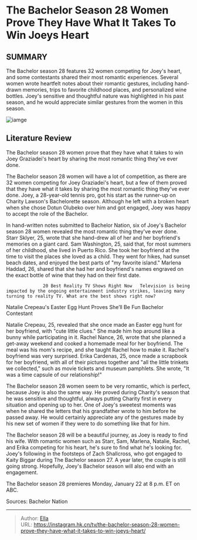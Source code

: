 # The Bachelor Season 28 Women Prove They Have What It Takes To Win Joeys Heart


## SUMMARY 



  The Bachelor season 28 features 32 women competing for Joey&#39;s heart, and some contestants shared their most romantic experiences.   Several women wrote heartfelt notes about their romantic gestures, including hand-drawn memories, trips to favorite childhood places, and personalized wine bottles.   Joey&#39;s sensitive and thoughtful nature was highlighted in his past season, and he would appreciate similar gestures from the women in this season.  

![iamge](https://static1.srcdn.com/wordpress/wp-content/uploads/2023/09/the-bachelor-season-28-cast-guide.jpg)

## Literature Review
The Bachelor season 28 women prove that they have what it takes to win Joey Graziadei&#39;s heart by sharing the most romantic thing they&#39;ve ever done.




The Bachelor season 28 women will have a lot of competition, as there are 32 women competing for Joey Graziadei&#39;s heart, but a few of them proved that they have what it takes by sharing the most romantic thing they&#39;ve ever done. Joey, a 28-year-old tennis pro, got his start as the runner-up on Charity Lawson&#39;s Bachelorette season. Although he left with a broken heart when she chose Dotun Olubeko over him and got engaged, Joey was happy to accept the role of the Bachelor.




In hand-written notes submitted to Bachelor Nation, six of Joey&#39;s Bachelor season 28 women revealed the most romantic thing they&#39;ve ever done. Starr Sklyer, 25, wrote that she hand-drew all of her and her boyfriend&#39;s memories on a giant card. Sam Washington, 25, said that, for most summers of her childhood, she lived in Puerto Rico. She took her boyfriend at the time to visit the places she loved as a child. They went for hikes, had sunset beach dates, and enjoyed the best parts of &#34;my favorite island.&#34; Marlena Haddad, 26, shared that she had her and boyfriend&#39;s names engraved on the exact bottle of wine that they had on their first date.

                  20 Best Reality TV Shows Right Now   Television is being impacted by the ongoing entertainment industry strikes, leaving many turning to reality TV. What are the best shows right now?    


 Natalie Crepeau&#39;s Easter Egg Hunt Proves She’ll Be Fun Bachelor Contestant 
          




Natalie Crepeau, 25, revealed that she once made an Easter egg hunt for her boyfriend, with &#34;cute little clues.&#34; She made him hop around like a bunny while participating in it. Rachel Nance, 26, wrote that she planned a get-away weekend and cooked a homemade meal for her boyfriend. The meal was his mom&#39;s recipe, and she taught Rachel how to make it. Rachel&#39;s boyfriend was very surprised. Erika Cardenas, 25, once made a scrapbook for her boyfriend, with all of their pictures together and &#34;all the little trinkets we collected,&#34; such as movie tickets and museum pamphlets. She wrote, &#34;It was a time capsule of our relationship!&#34;


 

The Bachelor season 28 women seem to be very romantic, which is perfect, because Joey is also the same way. He proved during Charity&#39;s season that he was sensitive and thoughtful, always putting Charity first in every situation and opening up to her. One of Joey&#39;s sweetest moments was when he shared the letters that his grandfather wrote to him before he passed away. He would certainly appreciate any of the gestures made by his new set of women if they were to do something like that for him.




The Bachelor season 28 will be a beautiful journey, as Joey is ready to find his wife. With romantic women such as Starr, Sam, Marlena, Natalie, Rachel, and Erika competing for his heart, he&#39;s sure to find what he&#39;s looking for. Joey&#39;s following in the footsteps of Zach Shallcross, who got engaged to Kaity Biggar during The Bachelor season 27. A year later, the couple is still going strong. Hopefully, Joey&#39;s Bachelor season will also end with an engagement.

The Bachelor season 28 premieres Monday, January 22 at 8 p.m. ET on ABC.

Sources: Bachelor Nation



---

> Author: [Ella](https://instagram.hk.cn/)  
> URL: https://instagram.hk.cn/tv/the-bachelor-season-28-women-prove-they-have-what-it-takes-to-win-joeys-heart/  

